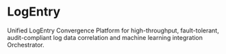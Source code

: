 # LogEntry
Unified LogEntry Convergence Platform for high-throughput, fault-tolerant, audit-compliant log data correlation and machine learning integration Orchestrator.
